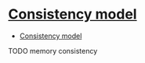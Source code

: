 # [Consistency model](https://en.wikipedia.org/wiki/Consistency_model)

- [Consistency model](#consistency-model)















TODO memory consistency